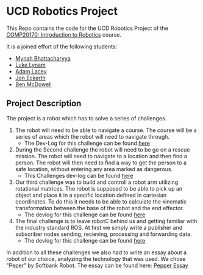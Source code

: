 # UCD Robotics Project

This Repo contains the code for the UCD Robotics Project of the [COMP20170: Introduction to Robotics](https://hub.ucd.ie/usis/!W_HU_MENU.P_PUBLISH?p_tag=MODULE&MODULE=COMP20170) course.

It is a joined effort of the following students:

- [Mynah Bhattacharyya](https://github.com/mynah-bird)
- [Luke Lynam](https://github.com/Wyvern42)
- [Adam Lacey](https://github.com/Ha7cher)
- [Jon Eckerth](https://github.com/Jo-Eck)
- [Ben McDowell](https://github.com/Benmc1)

## Project Description

The project is a robot which has to solve a series of challenges.

1. The robot will need to be able to navigate a course. The course will be a series of areas which the robot will need to navigate through.
   - The Dev-Log for this challenge can be found [here](https://docs.google.com/document/d/1BcbkquZ09W94oCHA4IotyMSPyje_6-qT3gi7uaeBphA/edit?usp=sharing)
2. During the Second challenge the robot will need to be go on a rescue mission. The robot will need to navigate to a location and then find a person. The robot will then need to find a way to get the person to a safe location, without entering any area marked as dangerous.
   - This Challenges dev-log can be found [here](https://docs.google.com/document/d/1qxz8Ch5i7K73d-4kluRbXO9T1niyn63iM9dFc-gz9ZE/edit?usp=sharing)
3. Our third challenge was to build and controll a robot arm utilizing rotational matrices. The robot is supposed to be able to pick up an object and place it in a specific location defined in cartesian coordinates. To do this it needs to be able to calculate the kinematic transformation between the base of the robot and the end effector.
   - The devlog for this challenge can be found [here](https://docs.google.com/document/d/11jMACKPHIdII0A7qfg0ERNsDB5EwGDfZP88_RYdHFuw/edit?usp=sharing)
4. The final challenge is to leave robotC behind us and getting familiar with the industry standard ROS. At first we simply write a publisher and subscriber nodes sending, recieving, processing and forwarding data.
   - The devlog for this challenge can be found [here](https://docs.google.com/document/d/1dCzLInjEphC-zhF0qnRi88ivukKRooSHm1DEfd0xQRI/edit?usp=sharing)

In addition to all these challenges we also had to write an essay about a robot of our choice, analyzing the technology that was used. We chose "Peper" by Softbank Robot.
The essay can be found here: [Pepper Essay](./robotics_essay_Group4.pdf)